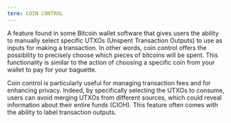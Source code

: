 ```yaml
---
term: COIN CONTROL
---
```


A feature found in some Bitcoin wallet software that gives users the ability to manually select specific UTXOs (Unspent Transaction Outputs) to use as inputs for making a transaction. In other words, coin control offers the possibility to precisely choose which pieces of bitcoins will be spent. This functionality is similar to the action of choosing a specific coin from your wallet to pay for your baguette.

Coin control is particularly useful for managing transaction fees and for enhancing privacy. Indeed, by specifically selecting the UTXOs to consume, users can avoid merging UTXOs from different sources, which could reveal information about their entire funds (CIOH). This feature often comes with the ability to label transaction outputs.